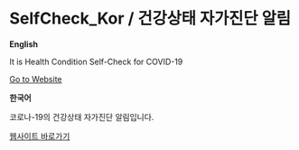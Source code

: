 # SelfCheck_Kor / 건강상태 자가진단 알림

**English**

It is Health Condition Self-Check for COVID-19

[Go to Website](https://kor-selfcheck.kro.kr/Main.html)

**한국어**

코로나-19의 건강상태 자가진단 알림입니다.

[웹사이트 바로가기](https://kor-selfcheck.kro.kr/Main.html)